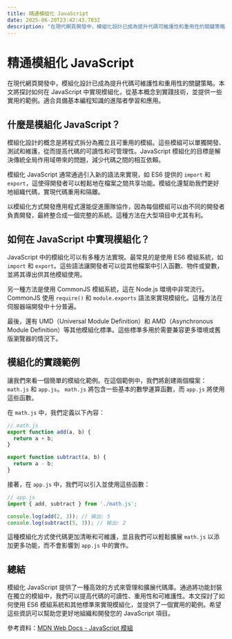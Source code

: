 ```yaml
---
title: 精通模組化 JavaScript
date: 2025-06-20T23:42:43.783Z
description: "在現代網頁開發中，模組化設計已成為提升代碼可維護性和重用性的關鍵策略。本文將探討如何在 JavaScript 中實現模組化，從基本概念到實踐技術，並提供一些實用的範例。適合具備基本編程知識的進階者學習和應用。"
---
```


# 精通模組化 JavaScript

在現代網頁開發中，模組化設計已成為提升代碼可維護性和重用性的關鍵策略。本文將探討如何在 JavaScript 中實現模組化，從基本概念到實踐技術，並提供一些實用的範例。適合具備基本編程知識的進階者學習和應用。

## 什麼是模組化 JavaScript？

模組化設計的概念是將程式拆分為獨立且可重用的模組。這些模組可以單獨開發、測試和維護，從而提高代碼的可讀性和可管理性。JavaScript 模組化的目標是解決傳統全局作用域帶來的問題，減少代碼之間的相互依賴。

模組化 JavaScript 通常通過引入新的語法來實現，如 ES6 提供的 `import` 和 `export`，這使得開發者可以輕鬆地在檔案之間共享功能。模組化還幫助我們更好地組織代碼，實現代碼重用和隔離。

以模組化方式開發應用程式還能促進團隊協作，因為每個模組可以由不同的開發者負責開發，最終整合成一個完整的系統。這種方法在大型項目中尤其有利。

## 如何在 JavaScript 中實現模組化？

JavaScript 中的模組化可以有多種方法實現。最常見的是使用 ES6 模組系統，如 `import` 和 `export`。這些語法讓開發者可以從其他檔案中引入函數、物件或變數，並將其導出供其他模組使用。

另一種方法是使用 CommonJS 模組系統，這在 Node.js 環境中非常流行。CommonJS 使用 `require()` 和 `module.exports` 語法來實現模組化。這種方法在伺服器端開發中十分普遍。

最後，還有 UMD（Universal Module Definition）和 AMD（Asynchronous Module Definition）等其他模組化標準。這些標準多用於需要兼容更多環境或舊版瀏覽器的情況下。

## 模組化的實踐範例

讓我們來看一個簡單的模組化範例。在這個範例中，我們將創建兩個檔案：`math.js` 和 `app.js`。 `math.js` 將包含一些基本的數學運算函數，而 `app.js` 將使用這些函數。

在 `math.js` 中，我們定義以下內容：

```javascript
// math.js
export function add(a, b) {
  return a + b;
}

export function subtract(a, b) {
  return a - b;
}
```

接著，在 `app.js` 中，我們可以引入並使用這些函數：

```javascript
// app.js
import { add, subtract } from './math.js';

console.log(add(2, 3)); // 输出: 5
console.log(subtract(5, 3)); // 输出: 2
```

這種模組化方式使代碼更加清晰和可維護，並且我們可以輕鬆擴展 `math.js` 以添加更多功能，而不會影響到 `app.js` 中的實作。

## 總結

模組化 JavaScript 提供了一種高效的方式來管理和擴展代碼庫。通過將功能封裝在獨立的模組中，我們可以提高代碼的可讀性、重用性和可維護性。本文探討了如何使用 ES6 模組系統和其他標準來實現模組化，並提供了一個實用的範例。希望這些資訊可以幫助您更好地組織和開發您的 JavaScript 項目。

參考資料：[MDN Web Docs - JavaScript 模組](https://developer.mozilla.org/en-US/docs/Web/JavaScript/Guide/Modules)